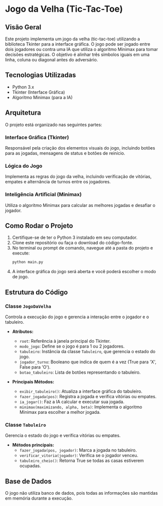 # Jogo da Velha (Tic-Tac-Toe)

## Visão Geral
Este projeto implementa um jogo da velha (tic-tac-toe) utilizando a biblioteca Tkinter para a interface gráfica. O jogo pode ser jogado entre dois jogadores ou contra uma IA que utiliza o algoritmo Minimax para tomar decisões estratégicas. O objetivo é alinhar três símbolos iguais em uma linha, coluna ou diagonal antes do adversário.

## Tecnologias Utilizadas
- Python 3.x
- Tkinter (Interface Gráfica)
- Algoritmo Minimax (para a IA)

## Arquitetura
O projeto está organizado nas seguintes partes:

### Interface Gráfica (Tkinter)
Responsável pela criação dos elementos visuais do jogo, incluindo botões para as jogadas, mensagens de status e botões de reinício.

### Lógica do Jogo
Implementa as regras do jogo da velha, incluindo verificação de vitórias, empates e alternância de turnos entre os jogadores.

### Inteligência Artificial (Minimax)
Utiliza o algoritmo Minimax para calcular as melhores jogadas e desafiar o jogador.

## Como Rodar o Projeto
1. Certifique-se de ter o Python 3 instalado em seu computador.
2. Clone este repositório ou faça o download do código-fonte.
3. No terminal ou prompt de comando, navegue até a pasta do projeto e execute:
   ```bash
   python main.py
   ```
4. A interface gráfica do jogo será aberta e você poderá escolher o modo de jogo.

## Estrutura do Código
### Classe `JogoDaVelha`
Controla a execução do jogo e gerencia a interação entre o jogador e o tabuleiro.

- **Atributos:**
  - `root`: Referência à janela principal do Tkinter.
  - `modo_jogo`: Define se o jogo é para 1 ou 2 jogadores.
  - `tabuleiro`: Instância da classe `Tabuleiro`, que gerencia o estado do jogo.
  - `jogador_turno`: Booleano que indica de quem é a vez (True para 'X', False para 'O').
  - `botao_tabuleiro`: Lista de botões representando o tabuleiro.

- **Principais Métodos:**
  - `exibir_tabuleiro()`: Atualiza a interface gráfica do tabuleiro.
  - `fazer_jogada(pos)`: Registra a jogada e verifica vitórias ou empates.
  - `ia_jogar()`: Faz a IA calcular e executar sua jogada.
  - `minimax(maximizando, alpha, beta)`: Implementa o algoritmo Minimax para escolher a melhor jogada.

### Classe `Tabuleiro`
Gerencia o estado do jogo e verifica vitórias ou empates.

- **Métodos principais:**
  - `fazer_jogada(pos, jogador)`: Marca a jogada no tabuleiro.
  - `verificar_vitoria(jogador)`: Verifica se o jogador venceu.
  - `tabuleiro_cheio()`: Retorna True se todas as casas estiverem ocupadas.

## Base de Dados
O jogo não utiliza banco de dados, pois todas as informações são mantidas em memória durante a execução.


